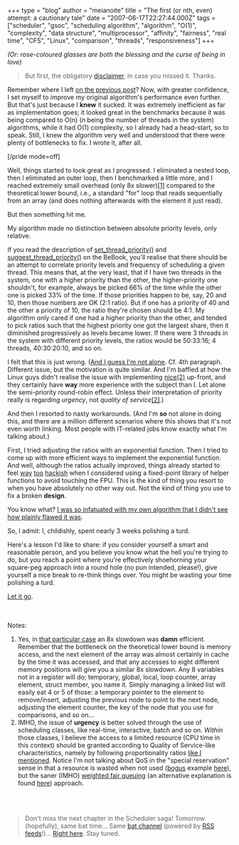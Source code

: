 +++
type = "blog"
author = "meianoite"
title = "The first (or nth, even) attempt: a cautionary tale"
date = "2007-06-17T22:27:44.000Z"
tags = ["scheduler", "gsoc", "scheduling algorithm", "algorithm", "O(1)", "complexity", "data structure", "multiprocessor", "affinity", "fairness", "real time", "CFS", "Linux", "comparison", "threads", "responsiveness"]
+++

<i>(Or: rose-coloured glasses are both the blessing and the curse of being in love)</i>
<blockquote>But first, the obligatory <a href="/blog/meianoite/2007-06-17/introduction_to_the_new_haiku_scheduler_and_other_tidbits#disclaimer">disclaimer</a>, in case you missed it. Thanks.</blockquote>

Remember where I left <a href="/blog/meianoite/2007-06-17/introduction_to_the_new_haiku_scheduler_and_other_tidbits#bench">on the previous post</a>? Now, with greater confidence, I set myself to improve my original algorithm's performance even further. But that's just because I <b>knew</b> it sucked. It was extremely inefficient as far as implementation goes; it looked great in the benchmarks because it was being compared to O(n) (<i>n</i> being the number of threads in the system) algorithms, while it had O(1) complexity, so I already had a head-start, so to speak. Still, I knew the algorithm very well and understood that there were plenty of bottlenecks to fix. I wrote it, after all.

[/pride mode=off]
<!--break-->
Well, things started to look great as I progressed. I eliminated a nested loop, then I eliminated an outer loop, then I benchmarked a little more, and I reached extremely small overhead (only 8x slower)<a href="#note1" name="mem_bound">[1]</a> compared to the theoretical lower bound, i.e., a standard "for" loop that reads sequentially from an array (and does nothing afterwards with the element it just read). 

But then something hit me.

<a name="flaw"></a>My algorithm made no distinction between absolute priority levels, only relative.

If you read the description of <a href="http://www.beunited.org/bebook/The%20Kernel%20Kit/Threads.html#set_thread_priority()">set_thread_priority()</a> and <a href="http://www.beunited.org/bebook/The%20Kernel%20Kit/Threads.html#suggest_thread_priority()">suggest_thread_priority()</a> on the BeBook, you'll realise that there should be an attempt to correlate priority levels and frequency of scheduling a given thread. This means that, at the very least, that if I have two threads in the system, one with a higher priority than the other, the higher-priority one shouldn't, for example, always be picked 66% of the time while the other one is picked 33% of the time. If those priorities happen to be, say, 20 and 10, then those numbers are OK (2:1 ratio). But if one has a priority of 40 and the other a priority of 10, the ratio they're chosen should be 4:1. My algorithm only cared if one had a higher priority than the other, and tended to pick ratios such that the highest priority one got the largest share, then it diminished progressively as levels became lower. If there were 3 threads in the system with different priority levels, the ratios would be 50:33:16; 4 threads, 40:30:20:10, and so on.

<a name="wrong"></a>I felt that this is just wrong. (<a href="http://jeffr-tech.livejournal.com/3729.html">And I guess I'm not alone</a>. Cf. 4th paragraph. Different issue, but the motivation is quite similar. And I'm baffled at how the Linux guys didn't realise the issue with implementing <a href="http://www.opengroup.org/onlinepubs/000095399/functions/nice.html">nice(2)</a> up-front, and they certainly have <b>way</b> more experience with the subject than I. Let alone the semi-priority round-robin effect. Unless their interpretation of priority really is regarding <i>urgency</i>, not <i>quality of service</i><a href="#note2" name="QoS">[2]</a>.)

And then I resorted to nasty workarounds. (And I'm <b>so</b> not alone in doing this, and there are a million different scenarios where this shows that it's not even worth linking. Most people with IT-related jobs know exactly what I'm talking about.)

First, I tried adjusting the ratios with an exponential function. Then I tried to come up with more efficient ways to implement the exponential function. And well, although the ratios actually improved, things already started to feel <a href="http://www.local6.com/news/1978066/detail.html">way</a> <a href="http://www.ducttapeguys.com">too</a> <a href="https://en.wikipedia.org/wiki/MacGyver#MacGyverisms">hackish</a> when I considered using a fixed-point library of helper functions to avoid touching the FPU. This is the kind of thing you resort to when you have absolutely no other way out. Not the kind of thing you use to fix a broken <b>design</b>.

You know what? <a href="http://www.cla.purdue.edu/English/theory/psychoanalysis/definitions/analphase.html">I was so infatuated with my own algorithm that I didn't see how plainly flawed it was</a>.

So, I admit: I, childishly, spent nearly 3 weeks polishing a turd.

<a name="polishing"></a>Here's a lesson I'd like to share: if you consider yourself a smart and reasonable person, and you believe you know what the hell you're trying to do, but you reach a point where you're effectively shoehorning your square-peg approach into a round hole (no pun intended, please!), give yourself a nice break to re-think things over. You might be wasting your time polishing a turd.

<a href="http://home.howstuffworks.com/toilet.htm">Let it go</a>.

<br><br>
Notes:
<ol>
<li><a name="note1"></a>Yes, in <a href="#mem_bound">that particular case</a> an 8x slowdown was <b>damn</b> efficient. Remember that the bottleneck on the theoretical lower bound is memory access, and the next element of the array was almost certainly in cache by the time it was accessed, and that any accesses to eight different memory positions will give you a similar 8x slowdown. Any 8 variables not in a register will do; temporary, global, local, loop counter, array element, struct member, you name it. Simply managing a linked list will easily eat 4 or 5 of those: a temporary pointer to the element to remove/insert, adjusting the previous node to point to the next node, adjusting the element counter, the key of the node that you use for comparisons, and so on...</li>
<li><a name="note2"></a>IMHO, the issue of <b>urgency</b> is better solved through the use of scheduling classes, like real-time, interactive, batch and so on. <i>Within</i> those classes, I believe the access to a limited resource (CPU time in this context) should be granted according to Quality of Service-like characteristics, namely by following proportionality ratios <a href="#QoS">like I mentioned</a>. Notice I'm not talking about QoS in the "special reservation" sense in that a resource is wasted when not used (<a href="http://blogs.msdn.com/oldnewthing/archive/2006/11/23/1128591.aspx">bogus</a> example <a href="http://www.lockergnome.com/nexus/news/2006/06/01/how-to-take-back-20-of-your-bandwidth-from-windows-xp/">here</a>), but the saner (IMHO) <a href="https://en.wikipedia.org/wiki/Quality_of_service#QoS_mechanisms">weighted fair queuing</a> (an alternative explanation is found <a href="http://www.cs.berkeley.edu/~kfall/EE122/wfq-notes/sld002.htm">here</a>) approach.</li>
</ol>

<br><br>
<blockquote>Don't miss the next chapter in the Scheduler saga! Tomorrow (hopefully), same bat time... Same <a href="/blog/meianoite">bat channel</a> (powered by <a href="/blog/1164/feed">RSS feeds</a>!)... <a href="/blog/meianoite">Right here</a>. Stay tuned.</blockquote>